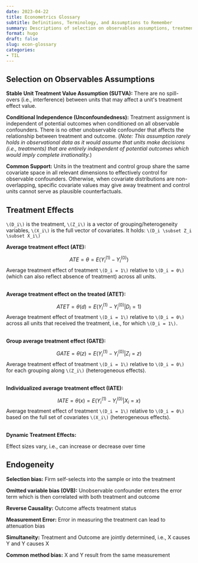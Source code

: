 ```yaml
---
date: 2023-04-22
title: Econometrics Glossary
subtitle: Definitions, Terminology, and Assumptions to Remember
summary: Descriptions of selection on observables assumptions, treatment effects terminology, and sources of endogeneity.
format: hugo
draft: false
slug: econ-glossary
categories:
- TIL
---
```


## Selection on Observables Assumptions

**Stable Unit Treatment Value Assumption (SUTVA):** There are no spill-overs (i.e., interference) between units that may affect a unit's treatment effect value.

**Conditional Independence (Unconfoundedness):** Treatment assignment is independent of potential outcomes when conditioned on all observable confounders. There is no other unobservable confounder that affects the relationship between treatment and outcome. (*Note: This assumption rarely holds in observational data as it would assume that units make decisions (i.e., treatments) that are entirely independent of potential outcomes which would imply complete irrationality.*)

**Common Support:** Units in the treatment and control group share the same covariate space in all relevant dimensions to effectively control for observable confounders. Otherwise, when covariate distributions are non-overlapping, specific covariate values may give away treatment and control units cannot serve as plausible counterfactuals.

## Treatment Effects

`\(D_i\)` is the treatment, `\(Z_i\)` is a vector of grouping/heterogeneity variables, `\(X_i\)` is the full vector of covariates.
It holds: `\(D_i \subset Z_i \subset X_i\)`

**Average treatment effect (ATE):**

$$ ATE = \theta = E(Y_i^{(1)} - Y_i^{(0)}) $$
Average treatment effect of treatment `\(D_i = 1\)` relative to `\(D_i = 0\)` (which can also reflect absence of treatment) across all units.
<br><br>

**Average treatment effect on the treated (ATET):**

$$ ATET = \theta(d) = E(Y_i^{(1)} - Y_i^{(0)} | D_i=1) $$
Average treatment effect of treatment `\(D_i = 1\)` relative to `\(D_i = 0\)` across all units that received the treatment, i.e., for which `\(D_i = 1\)`.
<br><br>

**Group average treatment effect (GATE):**

$$ GATE = \theta(z) = E(Y_i^{(1)} - Y_i^{(0)} | Z_i=z) $$
Average treatment effect of treatment `\(D_i = 1\)` relative to `\(D_i = 0\)` for each grouping along `\(Z_i\)` (heterogeneous effects).
<br><br>

**Individualized average treatment effect (IATE):**

$$ IATE = \theta(x) = E(Y_i^{(1)} - Y_i^{(0)} | X_i=x) $$
Average treatment effect of treatment `\(D_i = 1\)` relative to `\(D_i = 0\)` based on the full set of covariates `\(X_i\)` (heterogeneous effects).
<br><br>

**Dynamic Treatment Effects:**

Effect sizes vary, i.e., can increase or decrease over time

## Endogeneity

**Selection bias:** Firm self-selects into the sample or into the treatment

**Omitted variable bias (OVB):** Unobservable confounder enters the error term which is then correlated with both treatment and outcome

**Reverse Causality:** Outcome affects treatment status

**Measurement Error:** Error in measuring the treatment can lead to attenuation bias

**Simultaneity:** Treatment and Outcome are jointly determined, i.e., X causes Y and Y causes X

**Common method bias:** X and Y result from the same measurement
